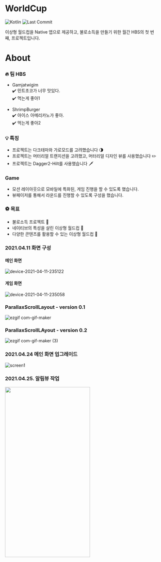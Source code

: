 # WorldCup

![Kotlin](https://img.shields.io/badge/Kotlin-📚-green.svg)
![Last Commit](https://img.shields.io/github/last-commit/ShirimpBurger/WorldCup)

이상형 월드컵을 Native 앱으로 제공하고, 불로소득을 만들기 위한 월간 HBS의 첫 번째, 프로젝트입니다.<br/>

# About

### 🔥 팀 HBS
- Gamjatwigim<br/>
    ✔️ 민트초코가 너무 맛있다. <br/>
    ✔️ 먹는게 좋아1

- ShrimpBurger<br/>
    ✔️ 아이스 아메리카노가 좋아. <br/>
    ✔️ 먹는게 좋아2
    
### 💡 특징

- 프로젝트는 다크테마와 가로모드를 고려했습니다 🌗
- 프로젝트는 머터리얼 트랜지션을 고려했고, 머터리얼 디자인 뷰를 사용했습니다 ✏️
- 프로젝트는 Dagger2-Hilt를 사용했습니다 🗡️

### Game
- 모션 레이아웃으로 모바일에 특화된, 게임 진행을 할 수 있도록 했습니다.
- 뷰페이저를 통해서 라운드를 진행할 수 있도록 구성을 했습니다.

### ⚽ 목표
- 불로소득 프로젝트 🐤
- 네이티브의 특성을 살린 이상형 월드컵 💬
- 다양한 콘텐츠를 활용할 수 있는 이상형 월드컵 💪

### 2021.04.11 화면 구성

#### 메인 화면
![device-2021-04-11-235122](https://user-images.githubusercontent.com/22374750/114309110-0977bc00-9b21-11eb-8f06-51e5fe519ab5.png)

#### 게임 화면
![device-2021-04-11-235058](https://user-images.githubusercontent.com/22374750/114309111-0c72ac80-9b21-11eb-8ab5-402862dde8ed.png)

### ParallaxScrollLayout - version 0.1
![ezgif com-gif-maker](https://user-images.githubusercontent.com/22374750/114309156-35933d00-9b21-11eb-93e6-817f94dd11ab.gif)

### ParallaxScrollLAyout - version 0.2
![ezgif com-gif-maker (3)](https://user-images.githubusercontent.com/22374750/124341111-2938f080-dbf5-11eb-8710-3d3e0b84106c.gif)

### 2021.04.24 메인 화면 업그레이드

![screen1](https://user-images.githubusercontent.com/22374750/115961615-1e594400-a552-11eb-8159-21c8048ba932.gif)

### 2021.04.25. 알림뷰 작업
<img src="https://user-images.githubusercontent.com/22374750/115998475-65af0580-a622-11eb-9c87-af18d8af2552.png" width="280" height="560" />


